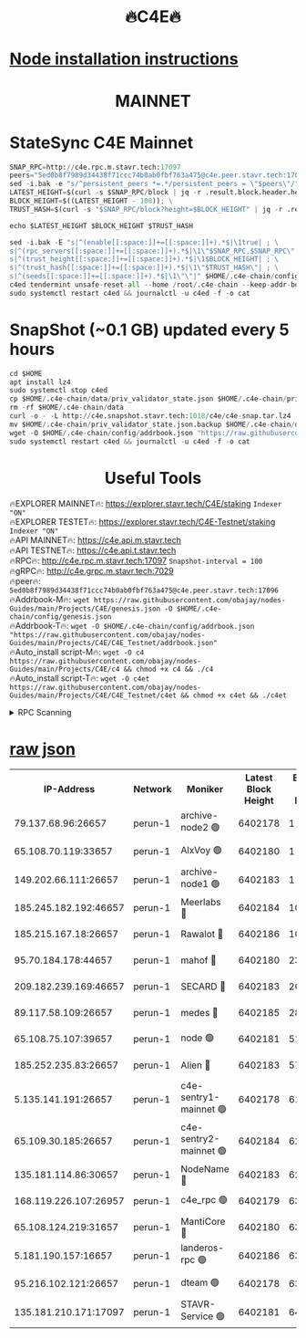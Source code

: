<h1 align="center"> 🔥C4E🔥</h1>

[Node installation instructions](https://github.com/obajay/nodes-Guides/tree/main/Projects/C4E)
=

<h1 align="center"> MAINNET</h1>

# StateSync C4E Mainnet
```python
SNAP_RPC=http://c4e.rpc.m.stavr.tech:17097
peers="5ed0b8f7989d34438f71ccc74b0ab0fbf763a475@c4e.peer.stavr.tech:17096"
sed -i.bak -e "s/^persistent_peers *=.*/persistent_peers = \"$peers\"/" $HOME/.c4e-chain/config/config.toml
LATEST_HEIGHT=$(curl -s $SNAP_RPC/block | jq -r .result.block.header.height); \
BLOCK_HEIGHT=$((LATEST_HEIGHT - 100)); \
TRUST_HASH=$(curl -s "$SNAP_RPC/block?height=$BLOCK_HEIGHT" | jq -r .result.block_id.hash)

echo $LATEST_HEIGHT $BLOCK_HEIGHT $TRUST_HASH

sed -i.bak -E "s|^(enable[[:space:]]+=[[:space:]]+).*$|\1true| ; \
s|^(rpc_servers[[:space:]]+=[[:space:]]+).*$|\1\"$SNAP_RPC,$SNAP_RPC\"| ; \
s|^(trust_height[[:space:]]+=[[:space:]]+).*$|\1$BLOCK_HEIGHT| ; \
s|^(trust_hash[[:space:]]+=[[:space:]]+).*$|\1\"$TRUST_HASH\"| ; \
s|^(seeds[[:space:]]+=[[:space:]]+).*$|\1\"\"|" $HOME/.c4e-chain/config/config.toml
c4ed tendermint unsafe-reset-all --home /root/.c4e-chain --keep-addr-book
sudo systemctl restart c4ed && journalctl -u c4ed -f -o cat
```
# SnapShot (~0.1 GB) updated every 5 hours
```python
cd $HOME
apt install lz4
sudo systemctl stop c4ed
cp $HOME/.c4e-chain/data/priv_validator_state.json $HOME/.c4e-chain/priv_validator_state.json.backup
rm -rf $HOME/.c4e-chain/data
curl -o - -L http://c4e.snapshot.stavr.tech:1018/c4e/c4e-snap.tar.lz4 | lz4 -c -d - | tar -x -C $HOME/.c4e-chain --strip-components 2
mv $HOME/.c4e-chain/priv_validator_state.json.backup $HOME/.c4e-chain/data/priv_validator_state.json
wget -O $HOME/.c4e-chain/config/addrbook.json "https://raw.githubusercontent.com/obajay/nodes-Guides/main/Projects/C4E/addrbook.json"
sudo systemctl restart c4ed && journalctl -u c4ed -f -o cat
```
 <h1 align="center"> Useful Tools</h1>

🔥EXPLORER MAINNET🔥:  https://explorer.stavr.tech/C4E/staking            `Indexer "ON"` \
🔥EXPLORER TESTET🔥:   https://explorer.stavr.tech/C4E-Testnet/staking     `Indexer "ON"` \
🔥API MAINNET🔥:       https://c4e.api.m.stavr.tech \
🔥API TESTNET🔥:       https://c4e.api.t.stavr.tech \
🔥RPC🔥:               http://c4e.rpc.m.stavr.tech:17097                  `Snapshot-interval = 100` \
🔥gRPC🔥:              http://c4e.grpc.m.stavr.tech:7029 \
🔥peer🔥:              `5ed0b8f7989d34438f71ccc74b0ab0fbf763a475@c4e.peer.stavr.tech:17096` \
🔥Addrbook-M🔥:    ```wget https://raw.githubusercontent.com/obajay/nodes-Guides/main/Projects/C4E/genesis.json -O $HOME/.c4e-chain/config/genesis.json``` \
🔥Addrbook-T🔥:    ```wget -O $HOME/.c4e-chain/config/addrbook.json "https://raw.githubusercontent.com/obajay/nodes-Guides/main/Projects/C4E/C4E_Testnet/addrbook.json"``` \
🔥Auto_install script-M🔥: ```wget -O c4 https://raw.githubusercontent.com/obajay/nodes-Guides/main/Projects/C4E/c4 && chmod +x c4 && ./c4``` \
🔥Auto_install script-T🔥: ```wget -O c4et https://raw.githubusercontent.com/obajay/nodes-Guides/main/Projects/C4E/C4E_Testnet/c4et && chmod +x c4et && ./c4et```




<details>
<summary>RPC Scanning</summary>

<h2 align="center"> We scan nodes in real time every 4 hours. And we provide the final result of RPC endpoints.
We cannot influence the operation of these nodes in any way. </h2>


```python
If Voting Power is higher than 0 --> then the Node is a validator of the network and may be subject to attack and be a potential threat to the chain.
```
```python
We marked such validators with a red symbol
```

</details>

[raw json](https://rpc-check.c4e.stavr.tech/c4e/rpc-c4e-result.json)
=



<table><tr><th>IP-Address</th><th>Network</th><th>Moniker</th><th>Latest Block Height</th><th>Earliest Block Height</th><th>Catching Up</th><th>Tx Index</th><th>Voting Power</th><th>Scan Time</th></tr><tr><td>79.137.68.96:26657</td><td>perun-1</td><td>archive-node2 🟢</td><td>6402178</td><td>1</td><td>False</td><td>on</td><td>0</td><td>2023-12-22T18:57:42.978186157UTC</td></tr><tr><td>65.108.70.119:33657</td><td>perun-1</td><td>AlxVoy 🟢</td><td>6402180</td><td>1</td><td>False</td><td>on</td><td>0</td><td>2023-12-22T18:57:56.645675443UTC</td></tr><tr><td>149.202.66.111:26657</td><td>perun-1</td><td>archive-node1 🟢</td><td>6402183</td><td>1</td><td>False</td><td>on</td><td>0</td><td>2023-12-22T18:58:12.530473923UTC</td></tr><tr><td>185.245.182.192:46657</td><td>perun-1</td><td>Meerlabs 🔴</td><td>6402184</td><td>1051501</td><td>False</td><td>on</td><td>493550</td><td>2023-12-22T18:58:16.313559319UTC</td></tr><tr><td>185.215.167.18:26657</td><td>perun-1</td><td>Rawalot 🔴</td><td>6402186</td><td>1090501</td><td>False</td><td>on</td><td>579034</td><td>2023-12-22T18:58:27.649555871UTC</td></tr><tr><td>95.70.184.178:44657</td><td>perun-1</td><td>mahof 🔴</td><td>6402180</td><td>2342001</td><td>False</td><td>off</td><td>1357006</td><td>2023-12-22T18:57:56.305232640UTC</td></tr><tr><td>209.182.239.169:46657</td><td>perun-1</td><td>SECARD 🔴</td><td>6402183</td><td>2616101</td><td>False</td><td>off</td><td>675729</td><td>2023-12-22T18:58:10.066426039UTC</td></tr><tr><td>89.117.58.109:26657</td><td>perun-1</td><td>medes 🔴</td><td>6402185</td><td>2826001</td><td>False</td><td>off</td><td>471345</td><td>2023-12-22T18:58:22.837525988UTC</td></tr><tr><td>65.108.75.107:39657</td><td>perun-1</td><td>node 🟢</td><td>6402181</td><td>5198801</td><td>False</td><td>on</td><td>0</td><td>2023-12-22T18:57:59.117282491UTC</td></tr><tr><td>185.252.235.83:26657</td><td>perun-1</td><td>Alien 🔴</td><td>6402183</td><td>5736001</td><td>False</td><td>on</td><td>380508</td><td>2023-12-22T18:58:13.388552356UTC</td></tr><tr><td>5.135.141.191:26657</td><td>perun-1</td><td>c4e-sentry1-mainnet 🟢</td><td>6402178</td><td>6198001</td><td>False</td><td>on</td><td>0</td><td>2023-12-22T18:57:42.115028029UTC</td></tr><tr><td>65.109.30.185:26657</td><td>perun-1</td><td>c4e-sentry2-mainnet 🟢</td><td>6402184</td><td>6238301</td><td>False</td><td>on</td><td>0</td><td>2023-12-22T18:58:15.927776440UTC</td></tr><tr><td>135.181.114.86:30657</td><td>perun-1</td><td>NodeName 🔴</td><td>6402183</td><td>6284301</td><td>False</td><td>off</td><td>333717</td><td>2023-12-22T18:58:12.956029684UTC</td></tr><tr><td>168.119.226.107:26957</td><td>perun-1</td><td>c4e_rpc 🟢</td><td>6402179</td><td>6302179</td><td>False</td><td>on</td><td>0</td><td>2023-12-22T18:57:51.461571652UTC</td></tr><tr><td>65.108.124.219:31657</td><td>perun-1</td><td>MantiCore 🔴</td><td>6402180</td><td>6302180</td><td>False</td><td>off</td><td>837727</td><td>2023-12-22T18:57:55.891812218UTC</td></tr><tr><td>5.181.190.157:16657</td><td>perun-1</td><td>landeros-rpc 🟢</td><td>6402186</td><td>6393001</td><td>False</td><td>on</td><td>0</td><td>2023-12-22T18:58:27.263156367UTC</td></tr><tr><td>95.216.102.121:26657</td><td>perun-1</td><td>dteam 🟢</td><td>6402178</td><td>6397001</td><td>False</td><td>on</td><td>0</td><td>2023-12-22T18:57:42.535767683UTC</td></tr><tr><td>135.181.210.171:17097</td><td>perun-1</td><td>STAVR-Service 🟢</td><td>6402181</td><td>6400001</td><td>False</td><td>on</td><td>0</td><td>2023-12-22T18:58:01.535805934UTC</td></tr></table>
